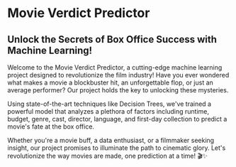 # Movie Verdict Predictor
## Unlock the Secrets of Box Office Success with Machine Learning!

Welcome to the Movie Verdict Predictor, a cutting-edge machine learning project designed to revolutionize the film industry! Have you ever wondered what makes a movie a blockbuster hit, an unforgettable flop, or just an average performer? Our project holds the key to unlocking these mysteries.

Using state-of-the-art techniques like Decision Trees, we've trained a powerful model that analyzes a plethora of factors including runtime, budget, genre, cast, director, language, and first-day collection to predict a movie's fate at the box office. 

Whether you're a movie buff, a data enthusiast, or a filmmaker seeking insight, our project promises to illuminate the path to cinematic glory. Let's revolutionize the way movies are made, one prediction at a time! 🎬✨
